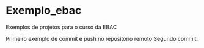 # Exemplo_ebac
Exemplos de projetos para o curso da EBAC

Primeiro exemplo de commit e push no repositório remoto
Segundo commit.

